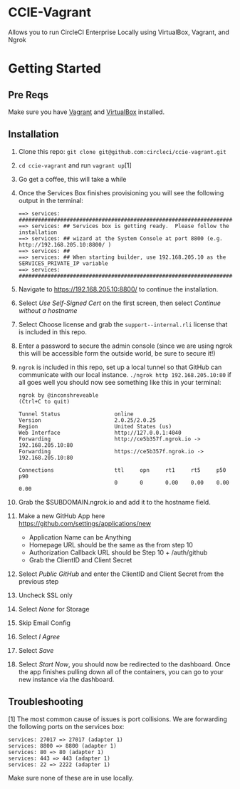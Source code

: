 # CCIE-Vagrant

Allows you to run CircleCI Enterprise Locally using VirtualBox, Vagrant, and Ngrok


# Getting Started

## Pre Reqs
Make sure you have [Vagrant](https://www.vagrantup.com/) and [VirtualBox](https://www.virtualbox.org/wiki/Downloads) installed.

## Installation
1. Clone this repo: `git clone git@github.com:circleci/ccie-vagrant.git`
2. `cd ccie-vagrant` and run `vagrant up`[1]
3. Go get a coffee, this will take a while
4. Once the Services Box finishes provisioning you will see the following output in the terminal:

    ```
    ==> services: ####################################################################################
    ==> services: ## Services box is getting ready.  Please follow the installation
    ==> services: ## wizard at the System Console at port 8800 (e.g. http://192.168.205.10:8800/ )
    ==> services: ##
    ==> services: ## When starting builder, use 192.168.205.10 as the SERVICES_PRIVATE_IP variable
    ==> services: ####################################################################################
    ```
5. Navigate to https://192.168.205.10:8800/ to continue the installation.
6. Select *Use Self-Signed Cert* on the first screen, then select *Continue without a hostname*
7. Select Choose license and grab the `support--internal.rli` license that is included in this repo.
8. Enter a password to secure the admin console (since we are using ngrok this will be accessible form the outside world, be sure to secure it!)
9. `ngrok` is included in this repo, set up a local tunnel so that GitHub can communicate with our local instance. `./ngrok http 192.168.205.10:80` if all goes well you should now see something like this in your terminal:

    ```
    ngrok by @inconshreveable                                                                                             (Ctrl+C to quit)

    Tunnel Status                 online
    Version                       2.0.25/2.0.25
    Region                        United States (us)
    Web Interface                 http://127.0.0.1:4040
    Forwarding                    http://ce5b357f.ngrok.io -> 192.168.205.10:80
    Forwarding                    https://ce5b357f.ngrok.io -> 192.168.205.10:80

    Connections                   ttl     opn     rt1     rt5     p50     p90
                                  0       0       0.00    0.00    0.00    0.00
    ```
10. Grab the $SUBDOMAIN.ngrok.io and add it to the hostname field.
11. Make a new GitHub App here https://github.com/settings/applications/new
    * Application Name can be Anything
    * Homepage URL should be the same as the from step 10
    * Authorization Callback URL should be Step 10 + /auth/github
    * Grab the ClientID and Client Secret
12. Select *Public GitHub* and enter the ClientID and Client Secret from the previous step
13. Uncheck SSL only
14. Select *None* for Storage
15. Skip Email Config
16. Select *I Agree*
17. Select *Save*
18. Select *Start Now*, you should now be redirected to the dashboard. Once the app finishes
pulling down all of the containers, you can go to your new instance via the dashboard.


## Troubleshooting
[1] The most common cause of issues is port collisions. We are forwarding the following
ports on the services box:

```
services: 27017 => 27017 (adapter 1)
services: 8800 => 8800 (adapter 1)
services: 80 => 80 (adapter 1)
services: 443 => 443 (adapter 1)
services: 22 => 2222 (adapter 1)
```

Make sure none of these are in use locally.
